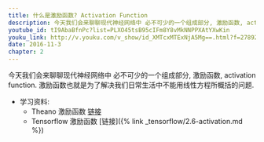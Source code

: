 ```yaml
---
title: 什么是激励函数? Activation Function
description: 今天我们会来聊聊现代神经网络中 必不可少的一个组成部分, 激励函数, activation function. 激励函数也就是为了解决我们日常生活中不能用线性方程所概括的问题.
youtube_id: tI9AbaBfnPc?list=PLXO45tsB95cIFm8Y8vMkNNPPXAtYXwKin
youku_link: http://v.youku.com/v_show/id_XMTcxMTExNjA5Mg==.html?f=27892935&o=1
date: 2016-11-3
chapter: 2
---
```


今天我们会来聊聊现代神经网络中 必不可少的一个组成部分, 激励函数, activation function. 激励函数也就是为了解决我们日常生活中不能用线性方程所概括的问题.

* 学习资料: 
  * Theano 激励函数 [链接](#)
  * Tensorflow 激励函数 [链接]({% link _tensorflow/2.6-activation.md %})
